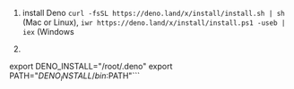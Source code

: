 1. install Deno `curl -fsSL https://deno.land/x/install/install.sh | sh` (Mac or Linux), `iwr https://deno.land/x/install/install.ps1 -useb | iex` (Windows
2. ```Manually add the directory to your $HOME/.bash_profile (or similar)
  export DENO_INSTALL="/root/.deno"
  export PATH="$DENO_INSTALL/bin:$PATH"```
